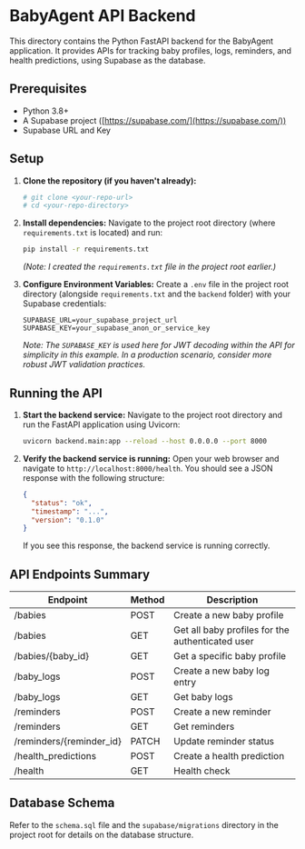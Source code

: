 # BabyAgent API Backend

This directory contains the Python FastAPI backend for the BabyAgent application. It provides APIs for tracking baby profiles, logs, reminders, and health predictions, using Supabase as the database.

## Prerequisites

- Python 3.8+
- A Supabase project ([https://supabase.com/](https://supabase.com/))
- Supabase URL and Key

## Setup

1.  **Clone the repository (if you haven't already):**

    ```bash
    # git clone <your-repo-url>
    # cd <your-repo-directory>
    ```

2.  **Install dependencies:**
    Navigate to the project root directory (where `requirements.txt` is located) and run:

    ```bash
    pip install -r requirements.txt
    ```

    _(Note: I created the `requirements.txt` file in the project root earlier.)_

3.  **Configure Environment Variables:**
    Create a `.env` file in the project root directory (alongside `requirements.txt` and the `backend` folder) with your Supabase credentials:
    ```env
    SUPABASE_URL=your_supabase_project_url
    SUPABASE_KEY=your_supabase_anon_or_service_key
    ```
    _Note: The `SUPABASE_KEY` is used here for JWT decoding within the API for simplicity in this example. In a production scenario, consider more robust JWT validation practices._

## Running the API

1.  **Start the backend service:**
    Navigate to the project root directory and run the FastAPI application using Uvicorn:

    ```bash
    uvicorn backend.main:app --reload --host 0.0.0.0 --port 8000
    ```

2.  **Verify the backend service is running:**
    Open your web browser and navigate to `http://localhost:8000/health`. You should see a JSON response with the following structure:

    ```json
    {
      "status": "ok",
      "timestamp": "...",
      "version": "0.1.0"
    }
    ```

    If you see this response, the backend service is running correctly.

## API Endpoints Summary

| Endpoint                 | Method | Description                                      |
| ------------------------ | ------ | ------------------------------------------------ |
| /babies                  | POST   | Create a new baby profile                        |
| /babies                  | GET    | Get all baby profiles for the authenticated user |
| /babies/{baby_id}        | GET    | Get a specific baby profile                      |
| /baby_logs               | POST   | Create a new baby log entry                      |
| /baby_logs               | GET    | Get baby logs                                    |
| /reminders               | POST   | Create a new reminder                            |
| /reminders               | GET    | Get reminders                                    |
| /reminders/{reminder_id} | PATCH  | Update reminder status                           |
| /health_predictions      | POST   | Create a health prediction                       |
| /health                  | GET    | Health check                                     |

## Database Schema

Refer to the `schema.sql` file and the `supabase/migrations` directory in the project root for details on the database structure.
